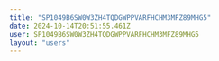 ```yaml
---
title: "SP1049B6SW0W3ZH4TQDGWPPVARFHCHM3MFZ89MHG5"
date: 2024-10-14T20:51:55.461Z
user: SP1049B6SW0W3ZH4TQDGWPPVARFHCHM3MFZ89MHG5
layout: "users"
---
```

    